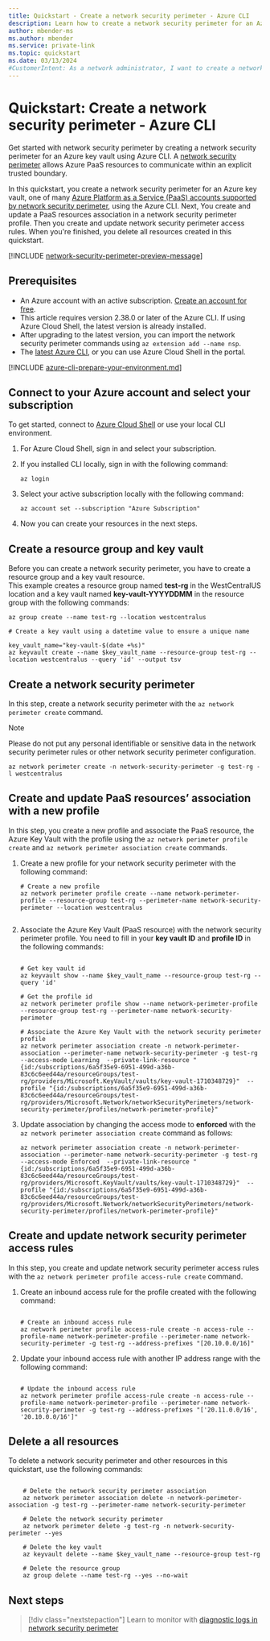 ```yaml
---
title: Quickstart - Create a network security perimeter - Azure CLI
description: Learn how to create a network security perimeter for an Azure resource using Azure CLI. This example demonstrates the creation of a network security perimeter for an Azure Key Vault.
author: mbender-ms
ms.author: mbender
ms.service: private-link
ms.topic: quickstart
ms.date: 03/13/2024
#CustomerIntent: As a network administrator, I want to create a network security perimeter for an Azure resource using Azure CLI, so that I can control the network traffic to and from the resource.
---
```


# Quickstart: Create a network security perimeter - Azure CLI

Get started with network security perimeter by creating a network security perimeter for an Azure key vault using Azure CLI. A [network security perimeter](network-security-perimeter-concepts.md) allows Azure PaaS resources to communicate within an explicit trusted boundary.

In this quickstart, you create a network security perimeter for an Azure key vault, one of many [Azure Platform as a Service (PaaS) accounts supported by network security perimeter](./network-security-perimeter-concepts.md#onboarded-private-link-resources), using the Azure CLI. Next, You create and update a PaaS resources association in a network security perimeter profile. Then you create and update network security perimeter access rules. When you're finished, you delete all resources created in this quickstart.

[!INCLUDE [network-security-perimeter-preview-message](../../includes/network-security-perimeter-preview-message.md)]

## Prerequisites

- An Azure account with an active subscription. [Create an account for free](https://azure.microsoft.com/free/?WT.mc_id=A261C142F).
- This article requires version 2.38.0 or later of the Azure CLI. If using Azure Cloud Shell, the latest version is already installed.
- After upgrading to the latest version, you can import the network security perimeter commands using `az extension add --name nsp`.
- The [latest Azure CLI](/cli/azure/install-azure-cli), or you can use Azure Cloud Shell in the portal.


[!INCLUDE [azure-cli-prepare-your-environment.md](~/reusable-content/azure-cli/azure-cli-prepare-your-environment.md)]

## Connect to your Azure account and select your subscription

To get started, connect to [Azure Cloud Shell](https://shell.azure.com) or use your local CLI environment.

1. For Azure Cloud Shell, sign in and select your subscription.
1. If you installed CLI locally, sign in with the following command: 

    ```azurecli-interactive
    az login 
    ```

1. Select your active subscription locally with the following command: 

    ```azurecli-interactive
    az account set --subscription "Azure Subscription"
    ```

1. Now you can create your resources in the next steps.
   
## Create a resource group and key vault

Before you can create a network security perimeter, you have to create a resource group and a key vault resource.  
This example creates a resource group named **test-rg** in the WestCentralUS location and a key vault named **key-vault-YYYYDDMM** in the resource group with the following commands:

```azurecli-interactive
az group create --name test-rg --location westcentralus

# Create a key vault using a datetime value to ensure a unique name

key_vault_name="key-vault-$(date +%s)"
az keyvault create --name $key_vault_name --resource-group test-rg --location westcentralus --query 'id' --output tsv

```
 
## Create a network security perimeter

In this step, create a network security perimeter with the `az network perimeter create` command.

> [!NOTE]
> Please do not put any personal identifiable or sensitive data in the network security perimeter rules or other network security perimeter configuration.

```azurecli-interactive
az network perimeter create -n network-security-perimeter -g test-rg -l westcentralus
```

## Create and update PaaS resources’ association with a new profile

In this step, you create a new profile and associate the PaaS resource, the Azure Key Vault with the profile using the `az network perimeter profile create` and `az network perimeter association create` commands.

1. Create a new profile for your network security perimeter with the following command:

    ```azurecli-interactive
    # Create a new profile
    az network perimeter profile create --name network-perimeter-profile --resource-group test-rg --perimeter-name network-security-perimeter --location westcentralus

    
    ```
2. Associate the Azure Key Vault (PaaS resource) with the network security perimeter profile. You need to fill in your **key vault ID** and **profile ID** in the following commands:

    ```azurecli-interactive

    # Get key vault id
    az keyvault show --name $key_vault_name --resource-group test-rg --query 'id'
    
    # Get the profile id
    az network perimeter profile show --name network-perimeter-profile --resource-group test-rg --perimeter-name network-security-perimeter

    # Associate the Azure Key Vault with the network security perimeter profile
    az network perimeter association create -n network-perimeter-association --perimeter-name network-security-perimeter -g test-rg --access-mode Learning  --private-link-resource "{id:/subscriptions/6a5f35e9-6951-499d-a36b-83c6c6eed44a/resourceGroups/test-rg/providers/Microsoft.KeyVault/vaults/key-vault-1710348729}"  --profile "{id:/subscriptions/6a5f35e9-6951-499d-a36b-83c6c6eed44a/resourceGroups/test-rg/providers/Microsoft.Network/networkSecurityPerimeters/network-security-perimeter/profiles/network-perimeter-profile}"
    
    ```
 
3. Update association by changing the access mode to **enforced** with the `az network perimeter association create` command as follows:

    ```azurecli-interactive
    az network perimeter association create -n network-perimeter-association --perimeter-name network-security-perimeter -g test-rg --access-mode Enforced  --private-link-resource "{id:/subscriptions/6a5f35e9-6951-499d-a36b-83c6c6eed44a/resourceGroups/test-rg/providers/Microsoft.KeyVault/vaults/key-vault-1710348729}"  --profile "{id:/subscriptions/6a5f35e9-6951-499d-a36b-83c6c6eed44a/resourceGroups/test-rg/providers/Microsoft.Network/networkSecurityPerimeters/network-security-perimeter/profiles/network-perimeter-profile}"
    ```

## Create and update network security perimeter access rules

In this step, you create and update network security perimeter access rules with the `az network perimeter profile access-rule create` command.

1. Create an inbound access rule for the profile created with the following command:

    ```azurecli-interactive

    # Create an inbound access rule
    az network perimeter profile access-rule create -n access-rule --profile-name network-perimeter-profile --perimeter-name network-security-perimeter -g test-rg --address-prefixes "[20.10.0.0/16]"

    ```

1. Update your inbound access rule with another IP address range with the following command:

    ```azurecli-interactive
    
    # Update the inbound access rule
    az network perimeter profile access-rule create -n access-rule --profile-name network-perimeter-profile --perimeter-name network-security-perimeter -g test-rg --address-prefixes "['20.11.0.0/16', '20.10.0.0/16']"

    ```

## Delete a all resources

To delete a network security perimeter and other resources in this quickstart, use the following commands:

```azurecli-interactive

    # Delete the network security perimeter association
    az network perimeter association delete -n network-perimeter-association -g test-rg --perimeter-name network-security-perimeter

    # Delete the network security perimeter
    az network perimeter delete -g test-rg -n network-security-perimeter --yes
    
    # Delete the key vault
    az keyvault delete --name $key_vault_name --resource-group test-rg
    
    # Delete the resource group
    az group delete --name test-rg --yes --no-wait

```

## Next steps

> [!div class="nextstepaction"]
> Learn to monitor with [diagnostic logs in network security perimeter](./network-security-perimeter-diagnostic-logs.md)